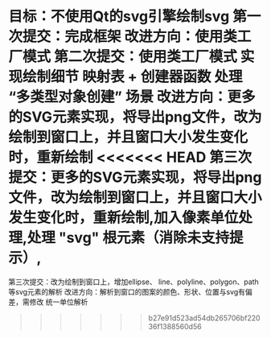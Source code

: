 目标：不使用Qt的svg引擎绘制svg
第一次提交：完成框架
改进方向：使用类工厂模式
第二次提交：使用类工厂模式 实现绘制细节
映射表 + 创建器函数 处理 “多类型对象创建” 场景
改进方向：更多的SVG元素实现，将导出png文件，改为绘制到窗口上，并且窗口大小发生变化时，重新绘制
<<<<<<< HEAD
第三次提交：更多的SVG元素实现，将导出png文件，改为绘制到窗口上，并且窗口大小发生变化时，重新绘制,加入像素单位处理,处理 "svg" 根元素（消除未支持提示）,
=======
第三次提交：改为绘制到窗口上，增加ellipse、 line、polyline、polygon、path等svg元素的解析
改进方向：解析到窗口的图案的颜色、形状、位置与svg有偏差，需修改
统一单位解析
>>>>>>> b27e91d523ad54db265706bf22036f1388560d56
